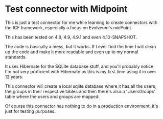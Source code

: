 # Test connector with Midpoint


This is just a test connector for me while learning to create connectors with the ICF framework, especially a focus on Evolveum's midPoint

This has been tested on 4.8, 4.9, 4.9.1 and even 4.10-SNAPSHOT.

The code is basically a mess, but it works. If I ever find the time I will clean up the code and make it more readable and even up to my normal standards.

It uses Hibernate for the SQLite database stuff, and you'll probably notice I'm not very proficient with Hibernate
as this is my first time using it in over 12 years.

This connector will create a local sqlite database where it has all the users, the groups in their respective tables
and then there's also a 'UsersGroups' table where the users and groups are mapped.

Of course this connector has nothing to do in a production environment, it's just for testing purposes.